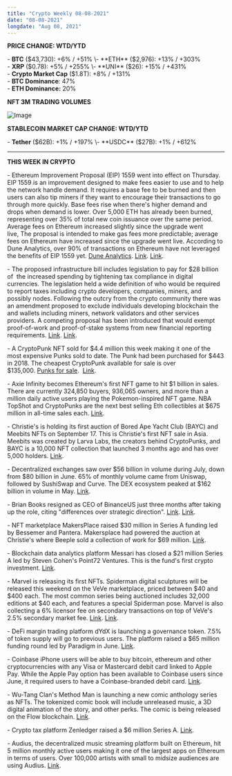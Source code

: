 ```yaml
---
title: "Crypto Weekly 08-08-2021"
date: "08-08-2021"
longdate: "Aug 08, 2021"
---
```


**PRICE CHANGE: WTD/YTD**

\- **BTC** ($43,730): +6% / +51%  
\- **ETH** ($2,976): +13% / +303%  
\- **XRP** ($0.78): +5% / +255%  
\- **UNI** ($26): +15% / +431%  
\- **Crypto Market Cap** ($1.8T): +8% / +131%   
\- **BTC Dominance**: 47%  
\- **ETH Dominance:** 20%  


**NFT 3M TRADING VOLUMES**

![Image](/images/08-08-2021-1.png)


**STABLECOIN MARKET CAP CHANGE: WTD/YTD**

\- **Tether** ($62B): +1% / +197%  
\- **USDC** ($27B): +1% / +612%



---

**THIS WEEK IN CRYPTO**

\- Ethereum Improvement Proposal (EIP) 1559 went into effect on Thursday.  
EIP 1559 is an improvement designed to make fees easier to use and to help the network handle demand. It requires a base fee to be burned and then users can also tip miners if they want to encourage their transactions to go through more quickly. Base fees rise when there's higher demand and drops when demand is lower. Over 5,000 ETH has already been burned, representing over 35% of total new coin issuance over the same period. Average fees on Ethereum increased slightly since the upgrade went live, The proposal is intended to make gas fees more predictable; average fees on Ethereum have increased since the upgrade went live. According to Dune Analytics, over 90% of transactions on Ethereum have not leveraged the benefits of EIP 1559 yet. [Dune Analytics](https://dune.xyz/yulesa/EIP-1559-KIP). [Link](https://www.coindesk.com/ethereum-burns-5000-coins-in-2-days). [Link](https://www.theblockcrypto.com/linked/113756/ethereum-network-burns-12-million-in-eth-in-first-24-hours-since-eip-1559).   
  
\- The proposed infrastructure bill includes legislation to pay for $28 billion of  the increased spending by tightening tax compliance in digital currencies. The legislation held a wide definition of who would be required to report taxes including crypto developers, companies, miners, and possibly nodes. Following the outcry from the crypto community there was an amendment proposed to exclude individuals developing blockchain the and wallets including miners, network validators and other services providers. A competing proposal has been introduced that would exempt proof-of-work and proof-of-stake systems from new financial reporting requirements. [Link](https://www.coindesk.com/two-senators-propose-exemptions-to-crypto-tax-reporting-required-by-us-infrastructure-bill). [Link](https://techcrunch.com/2021/08/06/crypto-biden-amendment-infrastructure-bill-proof-of-work/).   
  
\- A CryptoPunk NFT sold for $4.4 million this week making it one of the most expensive Punks sold to date. The Punk had been purchased for $443 in 2018. The cheapest CryptoPunk available for sale is over $135,000. [Punks for sale](https://www.larvalabs.com/cryptopunks/forsale).  [Link](https://decrypt.co/77961/someone-bought-cryptopunks-nft-for-443-sold-for-4m-ethereum).   
  
\- Axie Infinity becomes Ethereum's first NFT game to hit $1 billion in sales. There are currently 324,850 buyers, 936,065 owners, and more than a million daily active users playing the Pokemon-inspired NFT game. NBA TopShot and CryptoPunks are the next best selling Eth collectibles at $675 million in all-time sales each. [Link](https://decrypt.co/78028/axie-infinity-becomes-ethereums-first-nft-game-to-hit-1-billion-in-sales).   
  
\- Christie's is holding its first auction of Bored Ape Yacht Club (BAYC) and Meebits NFTs on September 17. This is Christie's first NFT sale in Asia. Meebits was created by Larva Labs, the creators behind CryptoPunks, and BAYC is a 10,000 NFT collection that launched 3 months ago and has over 5,000 holders. [Link](https://www.christies.com/en/auction/no-time-like-present-20909-hgk/).   
  
\- Decentralized exchanges saw over $56 billion in volume during July, down from $80 billion in June. 65% of monthly volume came from Uniswap, followed by SushiSwap and Curve. The DEX ecosystem peaked at $162 billion in volume in May. [Link](https://www.theblockcrypto.com/linked/113840/decentralized-exchanges-saw-56-billion-in-monthly-volumes-for-july).   
  
\- Brian Books resigned as CEO of BinanceUS just three months after taking up the role, citing "differences over strategic direction". [Link](https://twitter.com/BinanceUS/status/1423727417017786368?s=20). [Link](https://www.reuters.com/business/binance-us-ceo-brian-brooks-resigns-2021-08-06/).   
  
\- NFT marketplace MakersPlace raised $30 million in Series A funding led by Bessemer and Pantera. Makersplace had powered the auction at Christie's where Beeple sold a collection of work for $69 million. [Link](https://www.theblockcrypto.com/post/113494/nft-marketplace-makersplace-secures-30-million-in-series-a-round).   
  
\- Blockchain data analytics platform Messari has closed a $21 million Series A led by Steven Cohen's Point72 Ventures. This is the fund's first crypto investment. [Link](https://www.coindesk.com/hedge-fund-billionaire-steven-cohens-point72-leads-21m-funding-round-in-messari).   
  
\- Marvel is releasing its first NFTs. Spiderman digital sculptures will be released this weekend on the VeVe marketplace, priced between $40 and $400 each. The most common series being auctioned includes 32,000 editions at $40 each, and features a special Spiderman pose. Marvel is also collecting a 6% licensor fee on secondary transactions on top of VeVe's 2.5% secondary market fee. [Link](https://medium.com/veve-collectibles/modern-marvel-series-1-spider-man-3db043b0228f). [Link](https://decrypt.co/77796/marvel-unveils-first-official-nfts-spider-man).   
  
\- DeFi margin trading platform dYdX is launching a governance token. 7.5% of token supply will go to previous users. The platform raised a $65 million funding round led by Paradigm in June. [Link](https://www.theblockcrypto.com/post/113401/defi-platform-dydx-is-launching-a-governance-token).   
  
\- Coinbase iPhone users will be able to buy bitcoin, ethereum and other cryptocurrencies with any Visa or Mastercard debit card linked to Apple Pay. While the Apple Pay option has been available to Coinbase users since June, it required users to have a Coinbase-branded debit card. [Link](https://decrypt.co/77774/coinbase-apple-pay-visa-debit-bitcoin).   
  
\- Wu-Tang Clan's Method Man is launching a new comic anthology series as NFTs. The tokenized comic book will include unreleased music, a 3D digital animation of the story, and other perks. The comic is being released on the Flow blockchain. [Link](https://decrypt.co/78005/wu-tang-clans-method-man-to-launch-nft-comic-book-series).   
  
\- Crypto tax platform Zenledger raised a $6 million Series A. [Link](https://www.theblockcrypto.com/post/113351/crypto-tax-firm-zenledger-raises-6-million-amid-senate-infrastructure-bill-battle).   
  
\- Audius, the decentralized music streaming platform built on Ethereum, hit 5 million monthly active users making it one of the largest apps on Ethereum in terms of users. Over 100,000 artists with small to midsize audiences are using Audius. [Link](https://www.coindesk.com/decentralized-music-streaming-service-audius-now-has-5m-users).